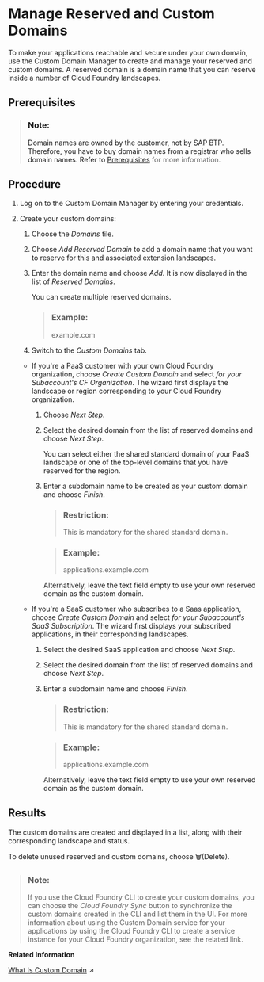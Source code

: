 <!-- loio25ec7eaf439341e7bf52a280d3797c6e -->

<link rel="stylesheet" type="text/css" href="../css/sap-icons.css"/>

# Manage Reserved and Custom Domains

To make your applications reachable and secure under your own domain, use the Custom Domain Manager to create and manage your reserved and custom domains. A reserved domain is a domain name that you can reserve inside a number of Cloud Foundry landscapes.



<a name="loio25ec7eaf439341e7bf52a280d3797c6e__prereq_okg_lm2_tpb"/>

## Prerequisites

> ### Note:  
> Domain names are owned by the customer, not by SAP BTP. Therefore, you have to buy domain names from a registrar who sells domain names. Refer to [Prerequisites](../10-Initial/prerequisites-b791984.md) for more information.



## Procedure

1.  Log on to the Custom Domain Manager by entering your credentials.

2.  Create your custom domains:

    1.  Choose the *Domains* tile.

    2.  Choose *Add Reserved Domain* to add a domain name that you want to reserve for this and associated extension landscapes.

    3.  Enter the domain name and choose *Add*. It is now displayed in the list of *Reserved Domains*.

        You can create multiple reserved domains.

        > ### Example:  
        > example.com

    4.  Switch to the *Custom Domains* tab.


    -   If you're a PaaS customer with your own Cloud Foundry organization, choose *Create Custom Domain* and select *for your Subaccount's CF Organization*. The wizard first displays the landscape or region corresponding to your Cloud Foundry organization.
        1.  Choose *Next Step*.

        2.  Select the desired domain from the list of reserved domains and choose *Next Step*.

            You can select either the shared standard domain of your PaaS landscape or one of the top-level domains that you have reserved for the region.

        3.  Enter a subdomain name to be created as your custom domain and choose *Finish*.

            > ### Restriction:  
            > This is mandatory for the shared standard domain.

            > ### Example:  
            > applications.example.com

            Alternatively, leave the text field empty to use your own reserved domain as the custom domain.


    -   If you're a SaaS customer who subscribes to a Saas application, choose *Create Custom Domain* and select *for your Subaccount's SaaS Subscription*. The wizard first displays your subscribed applications, in their corresponding landscapes.
        1.  Select the desired SaaS application and choose *Next Step*.

        2.  Select the desired domain from the list of reserved domains and choose *Next Step*.

        3.  Enter a subdomain name and choose *Finish*.

            > ### Restriction:  
            > This is mandatory for the shared standard domain.

            > ### Example:  
            > applications.example.com

            Alternatively, leave the text field empty to use your own reserved domain as the custom domain.






<a name="loio25ec7eaf439341e7bf52a280d3797c6e__result_kxw_bqs_4pb"/>

## Results

The custom domains are created and displayed in a list, along with their corresponding landscape and status.

To delete unused reserved and custom domains, choose :wastebasket:\(Delete\).

> ### Note:  
> If you use the Cloud Foundry CLI to create your custom domains, you can choose the *Cloud Foundry Sync* button to synchronize the custom domains created in the CLI and list them in the UI. For more information about using the Custom Domain service for your applications by using the Cloud Foundry CLI to create a service instance for your Cloud Foundry organization, see the related link.

**Related Information**  


[What Is Custom Domain](https://help.sap.com/viewer/74af813c7ee2457cb5eddca0cc70a0c1/Validation/en-US/4414cc43db2d4229b27b232a5590e253.html "Configure and expose your application under your own domain.") :arrow_upper_right:

